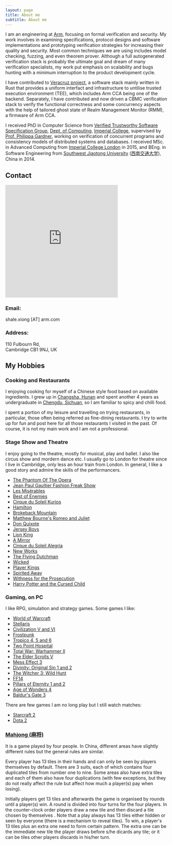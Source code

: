 ```yaml
---
layout: page
title: About me
subtitle: About me
---
```


I am an engineering at [Arm][18], focusing on formal verification and security.
My work involves in examining specifications, protocol designs and software implementations and prototyping verification strategies for increasing their quality and security.
Most common techniques we are using includes model checking, fuzzing, and even theorem prover.
Although a full autogenerated verification stack is probably the ultimate goal and dream of many verification specialists, my work put emphasis on scalability and bugs hunting with a minimum interruption to the product development cycle.

I have contributed to [Veracruz project][40], a software stack mainly written in Rust that provides a uniform interfact and infrastructure to untilise trusted execution environment (TEE), which includes Arm CCA being one of the backend.
Separately, I have contributed and now driven a CBMC verification stack to verify the functional correctness and some concurrency aspects with the help of tailored ghost state of Realm Management Monitor (RMM), a firmware of Arm CCA.

I received PhD in Computer Science from [Verified Trustworthy Software Specification Group][23], [Dept. of Computing][21], [Imperial College][22], supervised by [Prof. Philippa Gardner][24],
working on verification of concurrent programs and consistency models of distributed systems and databases.
I received MSc. in Advanced Computing from [Imperial College London][22] in 2015, and BEng. in Software Engineering from [Southwest Jiaotong University][25] ([西南交通大学][20]), China in 2014.

## Contact ##

<iframe src="https://www.google.com/maps/embed?pb=!1m18!1m12!1m3!1d16458.872650809793!2d0.16960240582994263!3d52.177491971298316!2m3!1f0!2f0!3f0!3m2!1i1024!2i768!4f13.1!3m3!1m2!1s0x47d87aab5eecea7d%3A0x3223a88453db460c!2sArm%20Ltd!5e0!3m2!1sen!2suk!4v1590186316987!5m2!1sen!2suk" width="350" height="350" frameborder="0" style="border:0;" allowfullscreen="" aria-hidden="false" tabindex="0" style="float:right;border:0">Arm Address, Google map</iframe>

### Email: ###
shale.xiong \[AT\] arm.com

### Address: ###
110 Fulbourn Rd,  <br/>
Cambridge CB1 9NJ, UK

## My Hobbies ## 

### Cooking and Restaurants ###

I enjoying cooking for myself of a Chinese style food based on available ingredients.
I grew up in [Changsha, Hunan][29] and spent another 4 years as undergraduate in [Chengdu, Sichuan][30],
so I am familiar to spicy and chilli food.

I spent a portion of my leisure and travelling on trying restaurants, in particular, those often being referred as fine-dining restaurants. 
I try to write up for fun and post here for all those restaurants I visited in the past.
Of course, it is not my main work and I am not a professional.

### Stage Show and Theatre

I enjoy going to the theatre, mostly for musical, play and ballet. 
I also like circus show and mordern dance etc.
I usually go to London for theatre since I live in Cambridge, only less an hour train from London.
In general, I like a good story and admire the skills of the performancers.

* [The Phantom Of The Opera][32]
* [Jean Paul Gaultier Fashion Freak Show][33]
* [Les Misérables][34]
* [Best of Enemies][35]
* [Cirque du Soleil Kurios][36]
* [Hamilton][37]
* [Brokeback Mountain][38]
* [Matthew Bourne's Romeo and Juliet][41]
* [Don Quixote][42]
* [Jersey Boys][43]
* [Lion King][44]
* [A Mirror][45]
* [Cirque du Soleil Alegria][46]
* [New Works][47]
* [The Flying Dutchman][48]
* [Wicked][49]
* [Player Kings][50]
* [Spirited Away][51]
* [Withness for the Prosecution][52]
* [Harry Potter and the Cursed Child][53]

### Gaming, on PC ###

I like RPG, simulation and strategy games.
Some games I like:

* [World of Warcraft][28]
* [Stellaris][5]
* [Civilization V and VI][6]
* [Frostpunk][16]
* [Tropico 4, 5 and 6][7]
* [Two Point Hospital][8]
* [Total War: Warhammer II][9]
* [The Elder Scrolls V][10]
* [Mess Effect 3][17]
* [Divinity: Original Sin 1 and 2][11]
* [The Witcher 3: Wild Hunt][12]
* [FF14][26]
* [Pillars of Eternity 1 and 2][27]
* [Age of Wonders 4][31]
* [Baldur's Gate 3][39]

There are few games I am no long play 
but I still watch matches:

* [Starcraft 2][13]
* [Dota 2][14]

### [Mahjong (麻将)][1] ###

It is a game played by four people.
In China, different areas have slightly different rules but the general rules are similar.

Every player has 13 tiles in their hands and can only be seen by players themselves by default.
There are 3 suits, each of which contains four duplicated tiles from number one to nine.
Some areas also have extra tiles and each of them also have four duplications 
(with few exceptions, but they do not really affect the rule but affect how much a player(s) pay when losing).

Initially players get 13 tiles and afterwards the game is organised by rounds until a player(s) win.
A round is divided into four turns for the four players.
In the counter-clock order players draw a new tile and then discard a tile chosen by themselves .
Note that a play always has 13 tiles either hidden or seen by everyone (there is a mechanism to reveal tiles).
To win, a player's 13 tiles plus an extra one need to form certain pattern.
The extra one can be the immediate new tile the player draws before s/he dicards any tile;
or it can be tiles other players discards in his/her turn.

[1]:https://en.wikipedia.org/wiki/Mahjong
[2]:https://en.wikipedia.org/wiki/Go_(game)
[3]:https://www.spoj.com
[4]:https://www.hackerrank.com
[5]:https://www.paradoxplaza.com/stellaris/STST01G-MASTER.html
[6]:https://civilization.com
[7]:http://www.worldoftropico.com
[8]:https://www.twopointhospital.com
[9]:https://www.totalwar.com
[10]:https://elderscrolls.bethesda.net
[11]:https://divinity.game
[12]:https://thewitcher.com
[13]:https://starcraft2.com
[14]:http://www.dota2.com
[15]:https://en.wikipedia.org/wiki/Baozi
[16]:http://www.frostpunkgame.com
[17]:http://masseffect.bioware.com/
[18]:https://www.arm.com/
[20]:http://www.swjtu.edu.cn
[21]:https://www.imperial.ac.uk/computing
[22]:https://www.imperial.ac.uk
[23]:http://vtss.doc.ic.ac.uk/
[24]:https://www.doc.ic.ac.uk/~pg/
[25]:http://english.swjtu.edu.cn
[26]:https://www.finalfantasyxiv.com/
[27]:https://eternity.obsidian.net/eternity
[28]:https://worldofwarcraft.blizzard.com/
[29]:https://en.wikipedia.org/wiki/Changsha
[30]:https://en.wikipedia.org/wiki/Chengdu
[31]:https://www.paradoxinteractive.com/games/age-of-wonders-4/about
[32]:https://uk.thephantomoftheopera.com/
[33]:https://www.jpgfashionfreakshow.com/
[34]:https://london.lesmis.com/
[35]:https://bestofenemiesplay.com/
[36]:https://www.cirquedusoleil.com/kurios
[37]:https://hamiltonmusical.com/london/
[38]:https://sohoplace.org/whats-on/brokeback-mountain
[39]:https://baldursgate3.game/
[40]:https://github.com/veracruz-project/veracruz
[41]:https://new-adventures.net/romeo-juliet#overview
[42]:https://www.roh.org.uk/tickets-and-events/don-quixote-by-carlos-acosta-details
[43]:https://jerseyboysmusical.co.uk
[44]:https://www.thelionking.co.uk/
[45]:https://almeida.co.uk/whats-on/a-mirror-west-end/
[46]:https://www.cirquedusoleil.com/alegria
[47]:https://www.roh.org.uk/tickets-and-events/new-works-festival-of-new-choreography-details#about
[48]:https://www.roh.org.uk/tickets-and-events/the-flying-dutchman-by-tim-albery-dates
[49]:https://www.wickedthemusical.co.uk
[50]:https://playerkingstheplay.co.uk
[51]:https://londoncoliseum.org/whats-on/spirited-away/
[52]:https://witnesscountyhall.com/
[53]:https://www.harrypottertheplay.com
